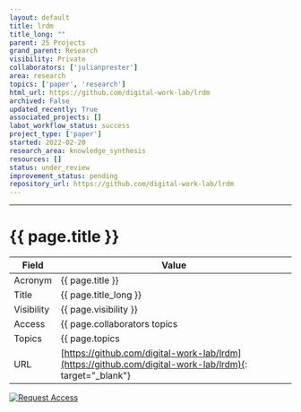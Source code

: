 ```yaml
---
layout: default
title: lrdm
title_long: ""
parent: 25 Projects
grand_parent: Research
visibility: Private
collaborators: ['julianprester']
area: research
topics: ['paper', 'research']
html_url: https://github.com/digital-work-lab/lrdm
archived: False
updated_recently: True
associated_projects: []
labot_workflow_status: success
project_type: ['paper']
started: 2022-02-20
research_area: knowledge_synthesis
resources: []
status: under_review
improvement_status: pending
repository_url: https://github.com/digital-work-lab/lrdm
---
```


---

# {{ page.title }}

Field               | Value
------------------- | ----------------------------------
Acronym             | {{ page.title }}
Title               | {{ page.title_long }}
Visibility          | {{ page.visibility }}
Access              | {{ page.collaborators topics | join: ", "}}
Topics              | {{ page.topics | join: ", " }}
URL                 | [https://github.com/digital-work-lab/lrdm](https://github.com/digital-work-lab/lrdm){: target="_blank"}

[![Request Access](https://img.shields.io/badge/Request-Access-blue?style=for-the-badge)](https://github.com/digital-work-lab/handbook/issues/new?assignees=geritwagner&labels=access+request&template=request-repo-access.md&title=%5BAccess+Request%5D+Request+for+access+to+repository)

